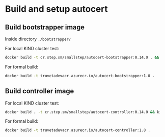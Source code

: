 # Build and setup autocert

## Build bootstrapper image

Inside directory `./bootstrapper/`

For local KIND cluster test:

```bash
docker build -t cr.step.sm/smallstep/autocert-bootstrapper:0.14.0 . && kind load docker-image cr.step.sm/smallstep/autocert-bootstrapper:0.14.0
```

For formal build:

```bash
docker build -t truvetadevacr.azurecr.io/autocert-bootstrapper:1.0 .
```

## Build controller image

For local KIND cluster test:

```bash
docker build . -t cr.step.sm/smallstep/autocert-controller:0.14.0 && kind load docker-image cr.step.sm/smallstep/autocert-controller:0.14.0
```

For formal build:

```bash
docker build -t truvetadevacr.azurecr.io/autocert-controller:1.0 .
```


